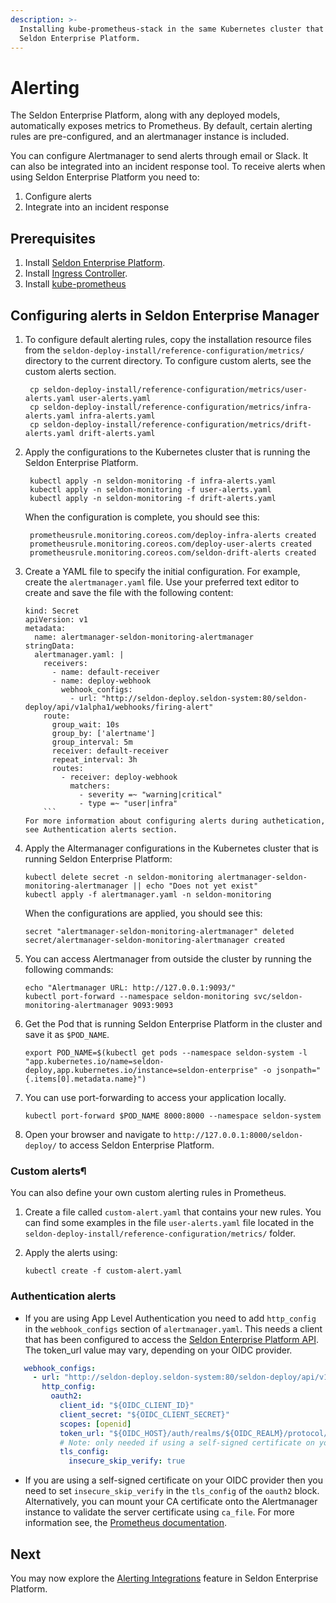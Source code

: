 ```yaml
---
description: >-
  Installing kube-prometheus-stack in the same Kubernetes cluster that hosts the
  Seldon Enterprise Platform.
---
```


# Alerting

The Seldon Enterprise Platform, along with any deployed models, automatically exposes metrics to Prometheus. By default, certain alerting rules are pre-configured, and an alertmanager instance is included.

You can configure Alertmanager to send alerts through email or Slack. It can also be integrated into an incident response tool. To receive alerts when using Seldon Enterprise Platform you need to:
1. Configure alerts
2. Integrate into an incident response

## Prerequisites

1. Install [Seldon Enterprise Platform](../seldon-enterprise-platform.md).
2. Install [Ingress Controller](../ingress-controller/).
3. Install [kube-prometheus](observability.md#installing-kube-prometheus)

## Configuring alerts in Seldon Enterprise Manager

1.  To configure default alerting rules, copy the installation resource files from the `seldon-deploy-install/reference-configuration/metrics/` directory to the current directory. To configure custom alerts, see the custom alerts section.

    ```
     cp seldon-deploy-install/reference-configuration/metrics/user-alerts.yaml user-alerts.yaml
     cp seldon-deploy-install/reference-configuration/metrics/infra-alerts.yaml infra-alerts.yaml
     cp seldon-deploy-install/reference-configuration/metrics/drift-alerts.yaml drift-alerts.yaml
    ```
2.  Apply the configurations to the Kubernetes cluster that is running the Seldon Enterprise Platform.

    ```
     kubectl apply -n seldon-monitoring -f infra-alerts.yaml
     kubectl apply -n seldon-monitoring -f user-alerts.yaml
     kubectl apply -n seldon-monitoring -f drift-alerts.yaml
    ```

    When the configuration is complete, you should see this:

    ```
     prometheusrule.monitoring.coreos.com/deploy-infra-alerts created
     prometheusrule.monitoring.coreos.com/deploy-user-alerts created
     prometheusrule.monitoring.coreos.com/seldon-drift-alerts created
    ```
3.  Create a YAML file to specify the initial configuration. For example, create the `alertmanager.yaml` file. Use your preferred text editor to create and save the file with the following content:

    ````
    kind: Secret
    apiVersion: v1
    metadata:
      name: alertmanager-seldon-monitoring-alertmanager
    stringData:
      alertmanager.yaml: |
        receivers:
          - name: default-receiver
          - name: deploy-webhook
            webhook_configs:
              - url: "http://seldon-deploy.seldon-system:80/seldon-deploy/api/v1alpha1/webhooks/firing-alert"
        route:
          group_wait: 10s
          group_by: ['alertname']
          group_interval: 5m
          receiver: default-receiver
          repeat_interval: 3h
          routes:
            - receiver: deploy-webhook
              matchers:
                - severity =~ "warning|critical"
                - type =~ "user|infra"
        ```
    For more information about configuring alerts during authetication, see Authentication alerts section.
4.  Apply the Altermanager configurations in the Kubernetes cluster that is running Seldon Enterprise Platform:

    ```
    kubectl delete secret -n seldon-monitoring alertmanager-seldon-monitoring-alertmanager || echo "Does not yet exist"
    kubectl apply -f alertmanager.yaml -n seldon-monitoring
    ```

    When the configurations are applied, you should see this:

    ```
    secret "alertmanager-seldon-monitoring-alertmanager" deleted
    secret/alertmanager-seldon-monitoring-alertmanager created
    ```
5.  You can access Alertmanager from outside the cluster by running the following commands:

    ```
    echo "Alertmanager URL: http://127.0.0.1:9093/"
    kubectl port-forward --namespace seldon-monitoring svc/seldon-monitoring-alertmanager 9093:9093
    ```
6.  Get the Pod that is running Seldon Enterprise Platform in the cluster and save it as `$POD_NAME`.

    ```
    export POD_NAME=$(kubectl get pods --namespace seldon-system -l "app.kubernetes.io/name=seldon-deploy,app.kubernetes.io/instance=seldon-enterprise" -o jsonpath="{.items[0].metadata.name}")
    ```
7.  You can use port-forwarding to access your application locally.

    ```
    kubectl port-forward $POD_NAME 8000:8000 --namespace seldon-system
    ```
8. Open your browser and navigate to `http://127.0.0.1:8000/seldon-deploy/` to access Seldon Enterprise Platform.

### Custom alerts¶

You can also define your own custom alerting rules in Prometheus.

1. Create a file called `custom-alert.yaml` that contains your new rules. You can find some examples in the file `user-alerts.yaml` file located in the `seldon-deploy-install/reference-configuration/metrics/` folder.
2.  Apply the alerts using:

    ```
    kubectl create -f custom-alert.yaml
    ```
 ### Authentication alerts

 * If you are using App Level Authentication you need to add `http_config` in the `webhook_configs` section of `alertmanager.yaml`. This needs a client that has been configured to access the [Seldon Enterprise Platform API](https://deploy.seldon.io/en/v2.3/contents/product-tour/api/index.html#authentication). The token_url value may vary, depending on your OIDC provider.
 ```yaml
    webhook_configs:
      - url: "http://seldon-deploy.seldon-system:80/seldon-deploy/api/v1alpha1/webhooks/firing-alert"
        http_config:
          oauth2:
            client_id: "${OIDC_CLIENT_ID}"
            client_secret: "${OIDC_CLIENT_SECRET}"
            scopes: [openid]
            token_url: "${OIDC_HOST}/auth/realms/${OIDC_REALM}/protocol/openid-connect/token"
            # Note: only needed if using a self-signed certificate on your OIDC provider
            tls_config:
              insecure_skip_verify: true
 ```
* If you are using a self-signed certificate on your OIDC provider then you need to set `insecure_skip_verify` in the `tls_config` of the `oauth2` block. Alternatively, you can mount your CA certificate onto the Alertmanager instance to validate the server certificate using `ca_file`. For more information see, the [Prometheus documentation](https://prometheus.io/docs/alerting/latest/configuration/#tls_config).   


## Next

You may now explore the [Alerting Integrations](https://deploy.seldon.io/en/v2.3/contents/demos/general/alerting-integration/index.html) feature in Seldon Enterprise Platform.
